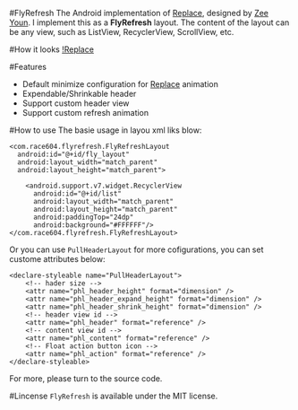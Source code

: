 #FlyRefresh
The Android implementation of [Replace](https://dribbble.com/shots/2067564-Replace), designed by [Zee Youn](https://dribbble.com/zeeyoung).
I implement this as a **FlyRefresh** layout. The content of the layout can be any view, such as ListView, RecyclerView, ScrollView, etc.

#How it looks
[!Replace](./images/flyrefresh.gif)

#Features
* Default minimize configuration for [Replace](https://dribbble.com/shots/2067564-Replace) animation
* Expendable/Shrinkable header
* Support custom header view
* Support custom refresh animation

#How to use
The basie usage in layou xml liks blow:

    <com.race604.flyrefresh.FlyRefreshLayout
      android:id="@+id/fly_layout"
      android:layout_width="match_parent"
      android:layout_height="match_parent">

        <android.support.v7.widget.RecyclerView
          android:id="@+id/list"
          android:layout_width="match_parent"
          android:layout_height="match_parent"
          android:paddingTop="24dp"
          android:background="#FFFFFF"/>
    </com.race604.flyrefresh.FlyRefreshLayout>

Or you can use `PullHeaderLayout` for more cofigurations, you can set custome attributes below:

    <declare-styleable name="PullHeaderLayout">
        <!-- hader size -->
        <attr name="phl_header_height" format="dimension" />
        <attr name="phl_header_expand_height" format="dimension" />
        <attr name="phl_header_shrink_height" format="dimension" />
        <!-- header view id -->
        <attr name="phl_header" format="reference" />
        <!-- content view id -->
        <attr name="phl_content" format="reference" />
        <!-- Float action button icon -->
        <attr name="phl_action" format="reference" />
    </declare-styleable>

For more, please turn to the source code.

#Lincense
`FlyRefresh` is available under the MIT license.

